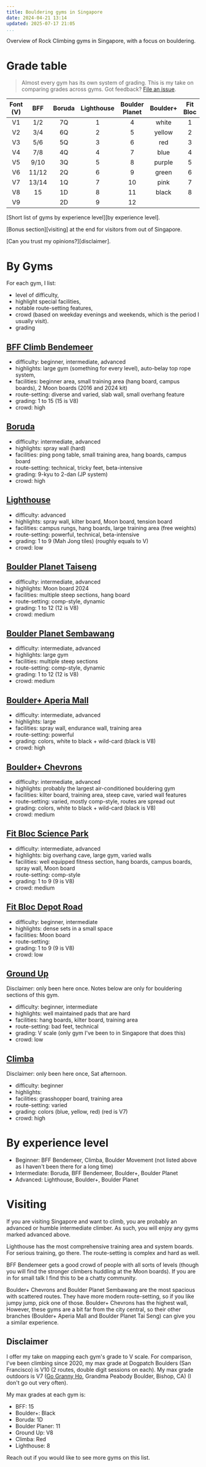 ```yaml
---
title: Bouldering gyms in Singapore
date: 2024-04-21 13:14
updated: 2025-07-17 21:05
...
```


Overview of Rock Climbing gyms in Singapore, with a focus on bouldering.

# Grade table

> Almost every gym has its own system of grading. This is
> my take on comparing grades across gyms. Got feedback?
> [File an issue](https://github.com/ngzhian/blog/issues/).

| Font (V) |  BFF  | Boruda | Lighthouse | Boulder Planet | Boulder+ | Fit Bloc | Ground Up | Climba |
| :------: | :---: | :----: | :--------: | :------------: | :------: | :------: | :-------: | :----: |
|   V1     | 1/2   |  7Q    |     1      |      4         |  white   |    1     |    V1     |  blue  |
|   V2     | 3/4   |  6Q    |     2      |      5         |  yellow  |    2     |    V2     |  blue  |
|   V3     | 5/6   |  5Q    |     3      |      6         |  red     |    3     |    V3     | yellow |
|   V4     | 7/8   |  4Q    |     4      |      7         |  blue    |    4     |    V4     | yellow |
|   V5     | 9/10  |  3Q    |     5      |      8         |  purple  |    5     |    V5     |  red   |
|   V6     | 11/12 |  2Q    |     6      |      9         |  green   |    6     |    V6     |  red   |
|   V7     | 13/14 |  1Q    |     7      |      10        |  pink    |    7     |    V7     |        |
|   V8     | 15    |  1D    |     8      |      11        |  black   |    8     |    V8     |        |
|   V9     |       |  2D    |     9      |      12        |          |          |           |        |

[Short list of gyms by experience level][by experience level].

[Bonus section][visiting] at the end for visitors from out of Singapore.

[Can you trust my opinions?][disclaimer].

# By Gyms

For each gym, I list:

- level of difficulty,
- highlight special facilities,
- notable route-setting features,
- crowd (based on weekday evenings and weekends, which is the period I usually
  visit).
- grading

## [BFF Climb Bendemeer](https://maps.app.goo.gl/tLZCwKWwiUtTvZCD9)

- difficulty: beginner, intermediate, advanced
- highlights: large gym (something for every level), auto-belay top rope system,
- facilities: beginner area, small training area (hang board, campus boards), 2
  Moon boards (2016 and 2024 kit)
- route-setting: diverse and varied, slab wall, small overhang feature
- grading: 1 to 15 (15 is V8)
- crowd: high

## [Boruda](https://maps.app.goo.gl/EnAUNcv7SxXPVBt17)

- difficulty: intermediate, advanced
- highlights: spray wall (hard)
- facilities: ping pong table, small training area, hang boards, campus board
- route-setting: technical, tricky feet, beta-intensive
- grading: 9-kyu to 2-dan (JP system)
- crowd: high

## [Lighthouse](https://maps.app.goo.gl/X42H1xYvcQA17ZSD6)

- difficulty: advanced
- highlights: spray wall, kilter board, Moon board, tension board
- facilities: campus rungs, hang boards, large training area (free weights)
- route-setting: powerful, technical, beta-intensive
- grading: 1 to 9 (Mah Jong tiles) (roughly equals to V)
- crowd: low

## [Boulder Planet Taiseng](https://maps.app.goo.gl/gsBirpNcnH4ywLsFA)

- difficulty: intermediate, advanced
- highlights: Moon board 2024
- facilities: multiple steep sections, hang board
- route-setting: comp-style, dynamic
- grading: 1 to 12 (12 is V8)
- crowd: medium

## [Boulder Planet Sembawang](https://maps.app.goo.gl/qFbvDzffPpM3XGRj7)

- difficulty: intermediate, advanced
- highlights: large gym
- facilities: multiple steep sections
- route-setting: comp-style, dynamic
- grading: 1 to 12 (12 is V8)
- crowd: medium

## [Boulder+ Aperia Mall](https://maps.app.goo.gl/Jb8hFHZjXEvHXH5W9)

- difficulty: intermediate, advanced
- highlights: large
- facilities: spray wall, endurance wall, training area
- route-setting: powerful
- grading: colors, white to black + wild-card (black is V8)
- crowd: high

## [Boulder+ Chevrons](https://maps.app.goo.gl/5yRcUsMEUC3zbJCv5)

- difficulty: intermediate, advanced
- highlights: probably the largest air-conditioned bouldering gym
- facilities: kilter board, training area, steep cave, varied wall features
- route-setting: varied, mostly comp-style, routes are spread out
- grading: colors, white to black + wild-card (black is V8)
- crowd: medium

## [Fit Bloc Science Park](https://maps.app.goo.gl/EULArBtQwUPz3fkb7)

- difficulty: intermediate, advanced
- highlights: big overhang cave, large gym, varied walls
- facilities: well equipped fitness section, hang boards, campus boards, spray wall, Moon board
- route-setting: comp-style
- grading: 1 to 9 (9 is V8)
- crowd: medium

## [Fit Bloc Depot Road](https://maps.app.goo.gl/EdQGaw8ag1rWDPrk7)

- difficulty: beginner, intermediate
- highlights: dense sets in a small space
- facilities: Moon board
- route-setting:
- grading: 1 to 9 (9 is V8)
- crowd: low

## [Ground Up](https://maps.app.goo.gl/UJWXQLLnkJeRsoMh7)

Disclaimer: only been here once. Notes below are only for bouldering sections
of this gym.

- difficulty: beginner, intermediate
- highlights: well maintained pads that are hard
- facilities: hang boards, kilter board, training area
- route-setting: bad feet, technical
- grading: V scale (only gym I've been to in Singapore that does this)
- crowd: low

## [Climba](https://maps.app.goo.gl/3rsxQAQ3AdJh3qJ98)

Disclaimer: only been here once, Sat afternoon.

- difficulty: beginner
- highlights:
- facilities: grasshopper board, training area
- route-setting: varied
- grading: colors (blue, yellow, red) (red is V7)
- crowd: high

# By experience level

- Beginner: BFF Bendemeer, Climba, Boulder Movement (not listed above as I
  haven't been there for a long time)
- Intermediate: Boruda, BFF Bendemeer, Boulder+, Boulder Planet
- Advanced: Lighthouse, Boulder+, Boulder Planet

# Visiting

If you are visiting Singapore and want to climb, you are probably an advanced
or humble intermediate climber. As such, you will enjoy any gyms marked
advanced above.

Lighthouse has the most comprehensive training area and system boards. For
serious training, go there. The route-setting is complex and hard as well.

BFF Bendemeer gets a good crowd of people with all sorts of levels (though you
will find the stronger climbers huddling at the Moon boards). If you are in for
small talk I find this to be a chatty community.

Boulder+ Chevrons and Boulder Planet Sembawang are the most spacious with
scattered routes. They have more modern route-setting, so if you like jumpy
jump, pick one of those. Boulder+ Chevrons has the highest wall, However, these
gyms are a bit far from the city central, so their other branches (Boulder+
Aperia Mall and Boulder Planet Tai Seng) can give you a similar experience.

## Disclaimer

I offer my take on mapping each gym's grade to V scale. For comparison, I've
been climbing since 2020, my max grade at Dogpatch Boulders (San Francisco) is
V10 (2 routes, double digit sessions on each). My max grade outdoors is V7 ([Go
Granny Ho][gogrannyho], Grandma Peabody Boulder, Bishop, CA) (I don't go out
very often).

My max grades at each gym is:

- BFF: 15
- Boulder+: Black
- Boruda: 1D
- Boulder Planer: 11
- Ground Up: V8
- Climba: Red
- Lighthouse: 8

[gogrannyho]: https://www.youtube.com/watch?v=fWkcQNCs1I8 "Andy Liu on Go Granny Ho, this is not me."

Reach out if you would like to see more gyms on this list.
